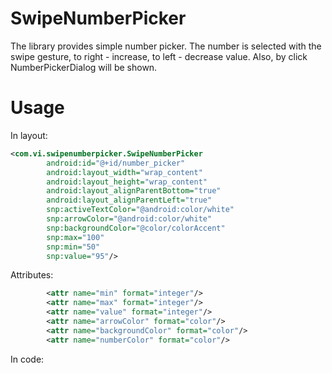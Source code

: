 # SwipeNumberPicker

The library provides simple number picker. The number is selected with the swipe gesture, to right - increase, to left - decrease value. Also, by click NumberPickerDialog will be shown.

# Usage

In layout:

```xml
<com.vi.swipenumberpicker.SwipeNumberPicker
		android:id="@+id/number_picker"
		android:layout_width="wrap_content"
		android:layout_height="wrap_content"
		android:layout_alignParentBottom="true"
		android:layout_alignParentLeft="true"
		snp:activeTextColor="@android:color/white"
		snp:arrowColor="@android:color/white"
		snp:backgroundColor="@color/colorAccent"
		snp:max="100"
		snp:min="50"
		snp:value="95"/>
```

Attributes:

``` xml
		<attr name="min" format="integer"/>
		<attr name="max" format="integer"/>
		<attr name="value" format="integer"/>
		<attr name="arrowColor" format="color"/>
		<attr name="backgroundColor" format="color"/>
		<attr name="numberColor" format="color"/>
```

In code:

